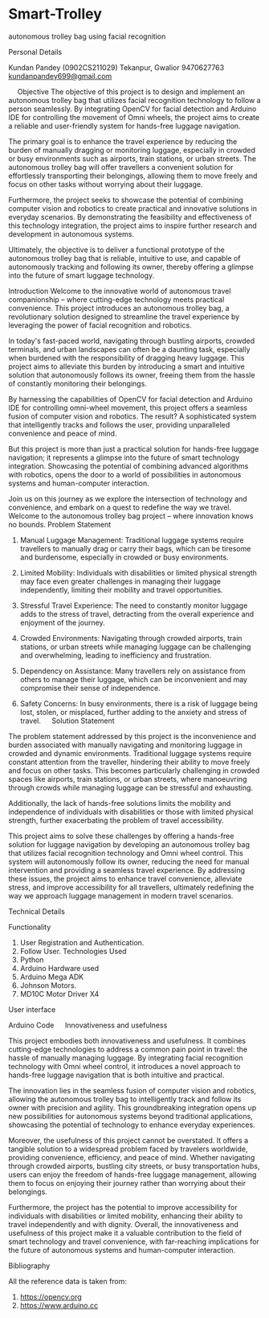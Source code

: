# Smart-Trolley
autonomous trolley bag using facial recognition


Personal Details

Kundan Pandey (0902CS211029)
Tekanpur, Gwalior
9470627763
kundanpandey699@gmail.com



 
Objective
The objective of this project is to design and implement an autonomous trolley bag that utilizes facial recognition technology to follow a person seamlessly. By integrating OpenCV for facial detection and Arduino IDE for controlling the movement of Omni wheels, the project aims to create a reliable and user-friendly system for hands-free luggage navigation. 

The primary goal is to enhance the travel experience by reducing the burden of manually dragging or monitoring luggage, especially in crowded or busy environments such as airports, train stations, or urban streets. The autonomous trolley bag will offer travellers a convenient solution for effortlessly transporting their belongings, allowing them to move freely and focus on other tasks without worrying about their luggage.

Furthermore, the project seeks to showcase the potential of combining computer vision and robotics to create practical and innovative solutions in everyday scenarios. By demonstrating the feasibility and effectiveness of this technology integration, the project aims to inspire further research and development in autonomous systems.

Ultimately, the objective is to deliver a functional prototype of the autonomous trolley bag that is reliable, intuitive to use, and capable of autonomously tracking and following its owner, thereby offering a glimpse into the future of smart luggage technology.





Introduction
Welcome to the innovative world of autonomous travel companionship – where cutting-edge technology meets practical convenience. This project introduces an autonomous trolley bag, a revolutionary solution designed to streamline the travel experience by leveraging the power of facial recognition and robotics.

In today's fast-paced world, navigating through bustling airports, crowded terminals, and urban landscapes can often be a daunting task, especially when burdened with the responsibility of dragging heavy luggage. This project aims to alleviate this burden by introducing a smart and intuitive solution that autonomously follows its owner, freeing them from the hassle of constantly monitoring their belongings.

By harnessing the capabilities of OpenCV for facial detection and Arduino IDE for controlling omni-wheel movement, this project offers a seamless fusion of computer vision and robotics. The result? A sophisticated system that intelligently tracks and follows the user, providing unparalleled convenience and peace of mind.

But this project is more than just a practical solution for hands-free luggage navigation; it represents a glimpse into the future of smart technology integration. Showcasing the potential of combining advanced algorithms with robotics, opens the door to a world of possibilities in autonomous systems and human-computer interaction.

Join us on this journey as we explore the intersection of technology and convenience, and embark on a quest to redefine the way we travel. Welcome to the autonomous trolley bag project – where innovation knows no bounds.
Problem Statement

1. Manual Luggage Management: Traditional luggage systems require travellers to manually drag or carry their bags, which can be tiresome and burdensome, especially in crowded or busy environments.

2. Limited Mobility: Individuals with disabilities or limited physical strength may face even greater challenges in managing their luggage independently, limiting their mobility and travel opportunities.

3. Stressful Travel Experience: The need to constantly monitor luggage adds to the stress of travel, detracting from the overall experience and enjoyment of the journey.

4. Crowded Environments: Navigating through crowded airports, train stations, or urban streets while managing luggage can be challenging and overwhelming, leading to inefficiency and frustration.

5. Dependency on Assistance: Many travellers rely on assistance from others to manage their luggage, which can be inconvenient and may compromise their sense of independence.

6. Safety Concerns: In busy environments, there is a risk of luggage being lost, stolen, or misplaced, further adding to the anxiety and stress of travel.
 
Solution Statement

The problem statement addressed by this project is the inconvenience and burden associated with manually navigating and monitoring luggage in crowded and dynamic environments. Traditional luggage systems require constant attention from the traveller, hindering their ability to move freely and focus on other tasks. This becomes particularly challenging in crowded spaces like airports, train stations, or urban streets, where manoeuvring through crowds while managing luggage can be stressful and exhausting.

Additionally, the lack of hands-free solutions limits the mobility and independence of individuals with disabilities or those with limited physical strength, further exacerbating the problem of travel accessibility.

This project aims to solve these challenges by offering a hands-free solution for luggage navigation by developing an autonomous trolley bag that utilizes facial recognition technology and Omni wheel control. This system will autonomously follow its owner, reducing the need for manual intervention and providing a seamless travel experience. By addressing these issues, the project aims to enhance travel convenience, alleviate stress, and improve accessibility for all travellers, ultimately redefining the way we approach luggage management in modern travel scenarios.






Technical Details

Functionality	
1.	User Registration and Authentication.
2.	Follow User.
Technologies Used
1.	Python
2.	Arduino
Hardware used
1.	Arduino Mega ADK
2.	Johnson Motors.
3.	MD10C Motor Driver  X4














User interface



 
Arduino Code
 
Innovativeness and usefulness

This project embodies both innovativeness and usefulness. It combines cutting-edge technologies to address a common pain point in travel: the hassle of manually managing luggage. By integrating facial recognition technology with Omni wheel control, it introduces a novel approach to hands-free luggage navigation that is both intuitive and practical.

The innovation lies in the seamless fusion of computer vision and robotics, allowing the autonomous trolley bag to intelligently track and follow its owner with precision and agility. This groundbreaking integration opens up new possibilities for autonomous systems beyond traditional applications, showcasing the potential of technology to enhance everyday experiences.

Moreover, the usefulness of this project cannot be overstated. It offers a tangible solution to a widespread problem faced by travelers worldwide, providing convenience, efficiency, and peace of mind. Whether navigating through crowded airports, bustling city streets, or busy transportation hubs, users can enjoy the freedom of hands-free luggage management, allowing them to focus on enjoying their journey rather than worrying about their belongings.

Furthermore, the project has the potential to improve accessibility for individuals with disabilities or limited mobility, enhancing their ability to travel independently and with dignity. Overall, the innovativeness and usefulness of this project make it a valuable contribution to the field of smart technology and travel convenience, with far-reaching implications for the future of autonomous systems and human-computer interaction.
 

Bibliography

All the reference data is taken from:
1.	https://opencv.org
2.	https://www.arduino.cc
